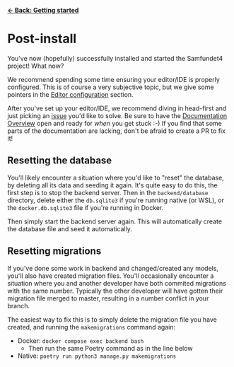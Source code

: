 [**&larr; Back: Getting started**](../introduction.md)

# Post-install

You've now (hopefully) successfully installed and started the Samfundet4 project! What now?

We recommend spending some time ensuring your editor/IDE is properly configured. This is of course a very subjective
topic, but we give some pointers in the [Editor configuration](../introduction.md#editor-configuration) section.

After you've set up your editor/IDE, we recommend diving in head-first and just picking
an [issue](https://github.com/Samfundet/Samfundet4/issues) you'd like to solve. Be sure to have
the [Documentation Overview](../README.md) open and ready for _when_ you get stuck :-) If you find that some parts of
the documentation are lacking, don't be afraid to create a PR to fix it!

## Resetting the database

You'll likely encounter a situation where you'd like to "reset" the database, by deleting all its data and seeding it
again. It's quite easy to do this, the first step is to stop the backend server. Then in the `backend/database`
directory, delete either the `db.sqlite3` if you're running native (or WSL), or the `docker.db.sqlite3` file if you're
running in Docker.

Then simply start the backend server again. This will automatically create the database file and seed it automatically.

## Resetting migrations

If you've done some work in backend and changed/created any models, you'll also have created migration files. You'll
occasionally encounter a situation where you and another developer have both commited migrations with the same number.
Typically the other developer will have gotten their migration file merged to master, resulting in a number conflict in
your branch.

The easiest way to fix this is to simply delete the migration file you have created, and running the `makemigrations`
command again:

- Docker: `docker compose exec backend bash`
  - Then run the same Poetry command as in the line below
- Native: `poetry run python3 manage.py makemigrations`
